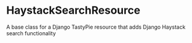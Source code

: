 HaystackSearchResource
======================

A base class for a Django TastyPie resource that adds Django Haystack search functionality

